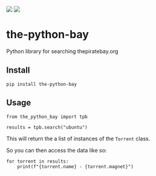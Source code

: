 [![](https://img.shields.io/pypi/v/the-python-bay.svg)](https://pypi.org/project/the-python-bay)
[![](https://img.shields.io/pypi/pyversions/the-python-bay.svg)](https://pypi.org/project/the-python-bay)


# the-python-bay

Python library for searching thepiratebay.org

## Install

    pip install the-python-bay

## Usage

```
from the_python_bay import tpb

results = tpb.search("ubuntu")
```

This will return the a list of instances of the `Torrent` class.

So you can then access the data like so:
```
for torrent in results:
    print(f"{torrent.name} - {torrent.magnet}")
```